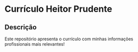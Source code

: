 # Currículo Heitor Prudente

## Descrição
Este repositório apresenta o currículo com minhas informações profissionais mais relevantes!
